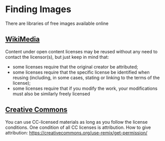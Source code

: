 # Finding Images

There are libraries of free images available online

## [WikiMedia](https://commons.wikimedia.org/wiki/Main_Page)

Content under open content licenses may be reused without any need to contact the licensor(s), but just keep in mind that:

* some licenses require that the original creator be attributed;
* some licenses require that the specific license be identified when reusing (including, in some cases, stating or linking to the terms of the license);
* some licenses require that if you modify the work, your modifications must also be similarly freely licensed

## [Creative Commons](https://search.creativecommons.org/)

You can use CC-licensed materials as long as you follow the license conditions.
One condition of all CC licenses is attribution. 
How to give attribution: https://creativecommons.org/use-remix/get-permission/

